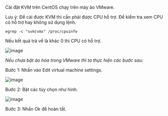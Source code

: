 Cài đặt KVM trên CentOS chạy trên máy ảo VMware.

Lưu ý: Để cài được KVM thì cần phải được CPU hỗ trợ. Để kiểm tra xem CPU có hỗ trợ hay không sử dụng lệnh.
```
egrep -c "svm|vmx" /proc/cpuinfo
```
Nếu kết quả trả về là khác 0 thì CPU có hỗ trợ.

![image](https://user-images.githubusercontent.com/111716161/187161455-529e0abd-77c2-4844-8113-fbf5e9c3ac11.png)

*Nếu chưa bật ảo hóa trong VMware thì ta thực hiện các bước sau:*

Bước 1: Nhấn vào Edit virtual machine settings.

![image](https://user-images.githubusercontent.com/111716161/187162000-eaea2da1-d038-4b33-8f0f-ece731e45e97.png)

Bước 2: Bật các tùy chọn như hình. 

![image](https://user-images.githubusercontent.com/111716161/187162315-97c351d0-c191-464d-bcc1-1b0e2aed2f61.png)

Bước 3: Nhấn Ok để hoàn tất.

